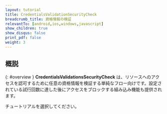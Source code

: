 ```yaml
---
layout: tutorial
title: CredentialsValidationSecurityCheck
breadcrumb_title: 資格情報の検証
relevantTo: [android,ios,windows,javascript]
show_children: true
show_disqus: false
print_pdf: false
weight: 3
---
```

<!-- NLS_CHARSET=UTF-8 -->
## 概説
{: #overview }
**CredentialsValidationsSecurityCheck** は、リソースへのアクセスを認可するために任意の資格情報を検証する単純なフロー向けです。設定されている試行回数に達した後にアクセスをブロックする組み込み機能も提供されます。

チュートリアルを選択してください。
